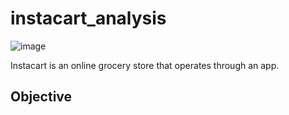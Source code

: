 # instacart_analysis

![image](https://user-images.githubusercontent.com/123508601/214715885-c066d0f5-50b2-48b4-a6cb-e1065ec4ae72.png)

Instacart is an online grocery store that operates through an app.

## Objective
